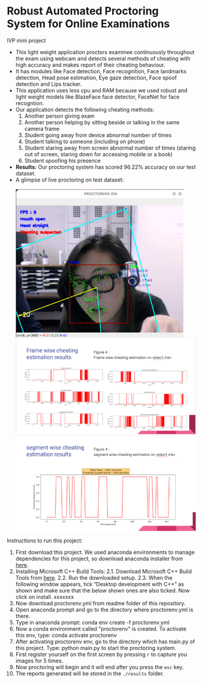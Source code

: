 # Robust Automated Proctoring System for Online Examinations

IVP mini project

- This light weight application proctors examinee continuously throughout the exam using webcam and detects several methods of cheating with high accuracy and makes report of their cheating behaviour. 
- It has modules like Face detection, Face recognition, Face landmarks detection, Head pose estimation, Eye gaze detection, Face spoof detection and Lips tracker.
- This application uses less cpu and RAM because we used robust and light weight models like BlazeFace face detector, FaceNet for face recogntion.
- Our application detects the following cheating methods:
  1. Another person giving exam
  2. Another person helping by sitting beside or talking in the same camera frame
  3. Student going away from device abnormal number of times
  4. Student talking to someone (including on phone)
  5. Student staring away from screen abnormal number of times (staring out of screen, staring down for accessing mobile or a book)
  6. Student spoofing his presence
- **Results:**
Our proctoring system has scored 96.22% accuracy on our test dataset.
- A glimpse of live proctoring on test dataset:<br><br>
![image](https://github.com/anirudh2019/IML-2021/blob/main/live.png?raw=true)
![image](https://github.com/anirudh2019/IML-2021/blob/main/1.jpg?raw=true)
![image](https://github.com/anirudh2019/IML-2021/blob/main/2.jpg?raw=true)



Instructions to run this project:
1. First download this project. We used anaconda environments to manage dependencies for this project, so download anaconda installer from [here](https://www.anaconda.com/products/individual#Downloads).
2. Installing Microsoft C++ Build Tools:
2.1. Download Microsoft C++ Build Tools from [here](https://visualstudio.microsoft.com/visual-cpp-build-tools/).
2.2. Run the downloaded setup. 
2.3. When the following window appears, tick “Desktop development with C++” as shown and make sure that the below shown ones are also ticked. Now click on install.
xxxxxxx
3. Now download proctorenv.yml from readme folder of this repository. 
4. Open anaconda prompt and go to the directory where proctorenv.yml is there.
5. Type in anaconda prompt: conda env create -f proctorenv.yml
6. Now a conda environment called "proctorenv" is created. To activate this env, type: conda activate proctorenv
7. After activating proctorenv env, go to the directory which has main.py of this project. Type: python main.py to start the proctoring system.
8. First register yourself on the first screen by pressing `r` to capture you images for 5 times.
9. Now proctoring will begin and it will end after you press the `esc` key.
10. The reports generated will be stored in the `./results` folder.
